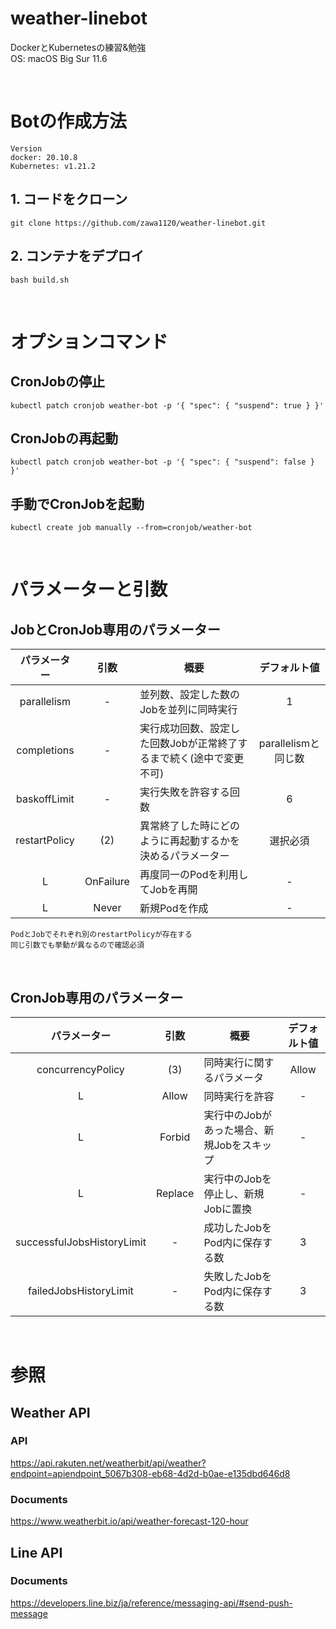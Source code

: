 # weather-linebot
DockerとKubernetesの練習&勉強 \
OS: macOS Big Sur 11.6

<br />

# Botの作成方法
```
Version
docker: 20.10.8
Kubernetes: v1.21.2
```

## 1. コードをクローン
```
git clone https://github.com/zawa1120/weather-linebot.git
```


## 2. コンテナをデプロイ
```
bash build.sh
```

<br />

# オプションコマンド

## CronJobの停止
```
kubectl patch cronjob weather-bot -p '{ "spec": { "suspend": true } }'
```

## CronJobの再起動
```
kubectl patch cronjob weather-bot -p '{ "spec": { "suspend": false } }'
```

## 手動でCronJobを起動
```
kubectl create job manually --from=cronjob/weather-bot
```

<br />

# パラメーターと引数
## JobとCronJob専用のパラメーター

| パラメーター | 引数 | 概要 | デフォルト値 |
| :--: | :--: | ---- | :--: |
| parallelism | - | 並列数、設定した数のJobを並列に同時実行 | 1 |
| completions | - | 実行成功回数、設定した回数Jobが正常終了するまで続く(途中で変更不可) | parallelismと同じ数 |
| baskoffLimit | - | 実行失敗を許容する回数 | 6 |
| restartPolicy | (2) | 異常終了した時にどのように再起動するかを決めるパラメーター | 選択必須 |
| L | OnFailure | 再度同一のPodを利用してJobを再開 | - |
| L | Never | 新規Podを作成 | - |

```
PodとJobでそれぞれ別のrestartPolicyが存在する
同じ引数でも挙動が異なるので確認必須
```
<br />

## CronJob専用のパラメーター

| パラメーター | 引数 | 概要 | デフォルト値 |
| :--: | :--: | ---- | :--: |
| concurrencyPolicy | (3) | 同時実行に関するパラメータ | Allow |
| L | Allow | 同時実行を許容 | - |
| L | Forbid | 実行中のJobがあった場合、新規Jobをスキップ| - |
| L | Replace | 実行中のJobを停止し、新規Jobに置換 | - |
| successfulJobsHistoryLimit| - | 成功したJobをPod内に保存する数 | 3 |
| failedJobsHistoryLimit | - | 失敗したJobをPod内に保存する数 | 3 |

<br />

# 参照
## Weather API
### API
https://api.rakuten.net/weatherbit/api/weather?endpoint=apiendpoint_5067b308-eb68-4d2d-b0ae-e135dbd646d8

### Documents
https://www.weatherbit.io/api/weather-forecast-120-hour

## Line API
### Documents
https://developers.line.biz/ja/reference/messaging-api/#send-push-message
